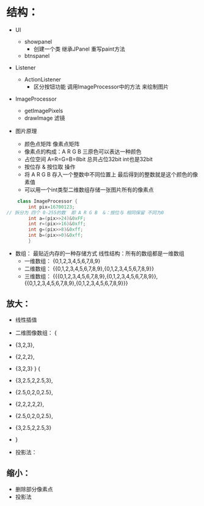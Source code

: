 #  结构：
- UI 
  - showpanel
    - 创建一个类 继承JPanel 重写paint方法
  - btnspanel 

- Listener 
  - ActionListener   
    - 区分按钮功能 调用ImageProcessor中的方法 来绘制图片 

- ImageProcessor
  - getImagePixels 
  - drawImage 滤镜  


- 图片原理 
    - 颜色点矩阵 像素点矩阵 
    - 像素点的构成：A R G B 三原色可以表达一种颜色 
    - 占位空间 A=R=G=B=8bit 总共占位32bit  int也是32bit
    - 按位存 & 按位取 操作 
    - 将 A R G B 存入一个整数中不同位置上 最后得到的整数就是这个颜色的像素值
    - 可以用一个int类型二维数组存储一张图片所有的像素点  
```java
    class ImageProcessor {
        int pix=16700123;
// 拆分为 四个 0-255的数  即 A R G B  &：按位与 相同保留 不同为0 
        int a=(pix>>24)&0xFF;
        int r=(pix>>16)&0xff;
        int g=(pix>>8)&0xff;
        int b=(pix>>0)&0xff;
        }
```

- 数组： 最贴近内存的一种存储方式 线性结构：所有的数组都是一维数组 
  - 一维数组： {0,1,2,3,4,5,6,7,8,9} 
  - 二维数组： {{0,1,2,3,4,5,6,7,8,9},{0,1,2,3,4,5,6,7,8,9}}
  - 三维数组： {{{0,1,2,3,4,5,6,7,8,9},{0,1,2,3,4,5,6,7,8,9}},{{0,1,2,3,4,5,6,7,8,9},{0,1,2,3,4,5,6,7,8,9}}}

## 放大：
- 线性插值 
- 二维图像数组：
{
- {3,2,3},
- {2,2,2},
- {3,2,3}
}
{
- {3,2.5,2,2.5,3},
- {2.5,0,2,0,2.5},
- {2,2,2,2,2},
- {2.5,0,2,0,2.5},
- {3,2.5,2,2.5,3}
- }

- 投影法：

## 缩小：
- 删除部分像素点 
- 投影法 



